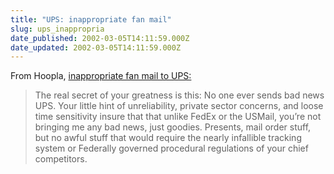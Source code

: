 ```yaml
---
title: "UPS: inappropriate fan mail"
slug: ups_inappropria
date_published: 2002-03-05T14:11:59.000Z
date_updated: 2002-03-05T14:11:59.000Z
---
```


From Hoopla, [inappropriate fan mail to UPS:](http://www.hoopla.com/fanmail/ups.html)

> The real secret of your greatness is this: No one ever sends bad news UPS. Your little hint of unreliability, private sector concerns, and loose time sensitivity insure that that unlike FedEx or the USMail, you’re not bringing me any bad news, just goodies. Presents, mail order stuff, but no awful stuff that would require the nearly infallible tracking system or Federally governed procedural regulations of your chief competitors.
